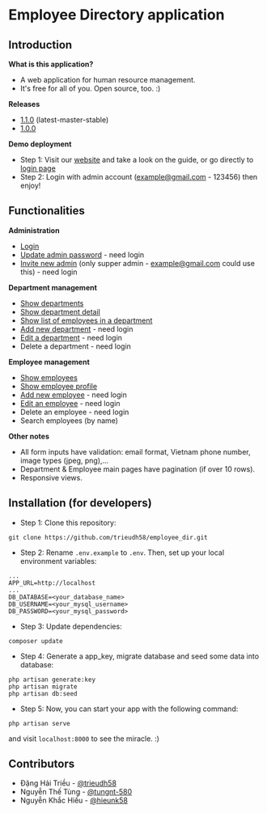 # Employee Directory application
## Introduction
**What is this application?**
* A web application for human resource management.
* It's free for all of you. Open source, too. :)

**Releases**
* [1.1.0](https://github.com/trieudh58/employee_dir/releases/tag/1.1.0) (latest-master-stable)
* [1.0.0](https://github.com/trieudh58/employee_dir/releases/tag/1.0.0)

**Demo deployment**
* Step 1: Visit our [website](http://trieudh.me) and take a look on the guide, or go directly to [login page](http://trieudh.me/login)
* Step 2: Login with admin account (example@gmail.com - 123456) then enjoy!

## Functionalities
**Administration**
* [Login](http://trieudh.me/login)
* [Update admin password](http://trieudh.me/update/password) - need login
* [Invite new admin](http://trieudh.me/invite) (only supper admin - example@gmail.com could use this) - need login

**Department management**
* [Show departments](http://trieudh.me/department)
* [Show department detail](http://trieudh.me/department/2/detail)
* [Show list of employees in a department](http://trieudh.me/department/2/employee)
* [Add new department](http://trieudh.me/department/add) - need login
* [Edit a department](http://trieudh.me/department/2/edit) - need login
* Delete a department - need login

**Employee management**
* [Show employees](http://trieudh.me/employee)
* [Show employee profile](http://trieudh.me/employee/1/detail)
* [Add new employee](http://trieudh.me/employee/add) - need login
* [Edit an employee](http://trieudh.me/employee/1/edit) - need login
* Delete an employee - need login
* Search employees (by name)

**Other notes**
* All form inputs have validation: email format, Vietnam phone number, image types (jpeg, png),...
* Department & Employee main pages have pagination (if over 10 rows).
* Responsive views.

## Installation (for developers)
* Step 1: Clone this repository:
```
git clone https://github.com/trieudh58/employee_dir.git
```
* Step 2: Rename `.env.example` to `.env`. Then, set up your local environment variables:
```
...
APP_URL=http://localhost
...
DB_DATABASE=<your_database_name>
DB_USERNAME=<your_mysql_username>
DB_PASSWORD=<your_mysql_password>
```
* Step 3: Update dependencies:
```
composer update
```
* Step 4: Generate a app_key, migrate database and seed some data into database:
```
php artisan generate:key
php artisan migrate
php artisan db:seed
```
* Step 5: Now, you can start your app with the following command:
```
php artisan serve
```
and visit `localhost:8000` to see the miracle. :)

## Contributors
* Đặng Hải Triều - [@trieudh58](https://github.com/trieudh58)
* Nguyễn Thế Tùng - [@tungnt-580](https://github.com/tungnt-580)
* Nguyễn Khắc Hiếu - [@hieunk58](https://github.com/hieunk58)
